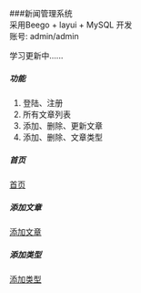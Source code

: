###新闻管理系统  
采用Beego + layui + MySQL 开发  
账号: admin/admin  

学习更新中......
##### 功能
1. 登陆、注册
2. 所有文章列表
3. 添加、删除、更新文章
4. 添加、删除、文章类型
##### 首页
[首页](https://github.com/chenjisheng/newsProject/blob/master/img/articleList.png)
##### 添加文章
[添加文章](https://github.com/chenjisheng/newsProject/blob/master/img/addArticle.png)
##### 添加类型
[添加类型](https://github.com/chenjisheng/newsProject/blob/master/img/articleType.png)
